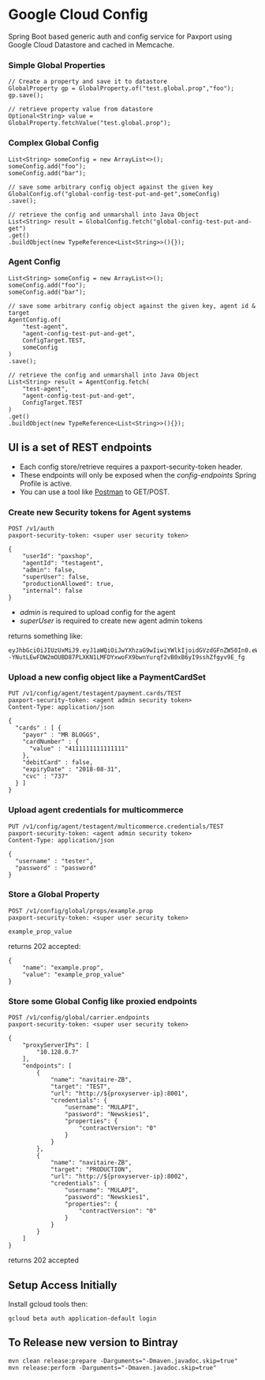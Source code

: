 Google Cloud Config
===================

Spring Boot based generic auth and config service for Paxport using Google Cloud Datastore and cached in Memcache.

### Simple Global Properties
    
    // Create a property and save it to datastore
    GlobalProperty gp = GlobalProperty.of("test.global.prop","foo");
    gp.save();

    // retrieve property value from datastore
    Optional<String> value = GlobalProperty.fetchValue("test.global.prop");
    
### Complex Global Config
    
    List<String> someConfig = new ArrayList<>();
    someConfig.add("foo");
    someConfig.add("bar");

    // save some arbitrary config object against the given key
    GlobalConfig.of("global-config-test-put-and-get",someConfig)
    .save();

    // retrieve the config and unmarshall into Java Object
    List<String> result = GlobalConfig.fetch("global-config-test-put-and-get")
    .get()
    .buildObject(new TypeReference<List<String>>(){});
    
### Agent Config

    List<String> someConfig = new ArrayList<>();
    someConfig.add("foo");
    someConfig.add("bar");

    // save some arbitrary config object against the given key, agent id & target
    AgentConfig.of(
        "test-agent", 
        "agent-config-test-put-and-get", 
        ConfigTarget.TEST,
        someConfig
    )
    .save();

    // retrieve the config and unmarshall into Java Object
    List<String> result = AgentConfig.fetch(
        "test-agent", 
        "agent-config-test-put-and-get", 
        ConfigTarget.TEST
    )
    .get()
    .buildObject(new TypeReference<List<String>>(){});
        


## UI is a set of REST endpoints

* Each config store/retrieve requires a paxport-security-token header.
* These endpoints will only be exposed when the *config-endpoints* Spring Profile is active. 
* You can use a tool like [Postman](https://www.getpostman.com) to GET/POST.

### Create new Security tokens for Agent systems

    POST /v1/auth
    paxport-security-token: <super user security token>
    
    {
        "userId": "paxshop",
        "agentId": "testagent",
        "admin": false,
        "superUser": false,
        "productionAllowed": true,
        "internal": false
    }

* _admin_ is required to upload config for the agent
* _superUser_ is required to create new agent admin tokens

returns something like:

    eyJhbGciOiJIUzUxMiJ9.eyJ1aWQiOiJwYXhzaG9wIiwiYWlkIjoidGVzdGFnZW50In0.eWWDuOJMqhEUU63GKV--YNutLEwFDW2mOUBD87PLXKN1LMFDYxwoFX9bwnYurqf2vB0xB6yI9sshZfgyv9E_fg


### Upload a new config object like a PaymentCardSet

    PUT /v1/config/agent/testagent/payment.cards/TEST
    paxport-security-token: <agent admin security token>
    Content-Type: application/json   
    
    {
      "cards" : [ {
        "payor" : "MR BLOGGS",
        "cardNumber" : {
          "value" : "4111111111111111"
        },
        "debitCard" : false,
        "expiryDate" : "2018-08-31",
        "cvc" : "737"
      } ]
    }
    
### Upload agent credentials for multicommerce

    PUT /v1/config/agent/testagent/multicommerce.credentials/TEST
    paxport-security-token: <agent admin security token>
    Content-Type: application/json
    
    {
      "username" : "tester",
      "password" : "password"
    }

### Store a Global Property

    POST /v1/config/global/props/example.prop
    paxport-security-token: <super user security token>
    
    example_prop_value
    
returns 202 accepted:

    {
        "name": "example.prop",
        "value": "example_prop_value"
    }
    
### Store some Global Config like proxied endpoints

    POST /v1/config/global/carrier.endpoints
    paxport-security-token: <super user security token>
    
    {
        "proxyServerIPs": [
            "10.128.0.7"
        ],
        "endpoints": [
            {
                "name": "navitaire-ZB",
                "target": "TEST",
                "url": "http://${proxyserver-ip}:8001",
                "credentials": {
                    "username": "MULAPI",
                    "password": "Newskies1",
                    "properties": {
                        "contractVersion": "0"
                    }
                }
            },
            {
                "name": "navitaire-ZB",
                "target": "PRODUCTION",
                "url": "http://${proxyserver-ip}:8002",
                "credentials": {
                    "username": "MULAPI",
                    "password": "Newskies1",
                    "properties": {
                        "contractVersion": "0"
                    }
                }
            }
        ]
    }
    
returns 202 accepted

## Setup Access Initially

Install gcloud tools then:

    gcloud beta auth application-default login


## To Release new version to Bintray

    mvn clean release:prepare -Darguments="-Dmaven.javadoc.skip=true"
    mvn release:perform -Darguments="-Dmaven.javadoc.skip=true"